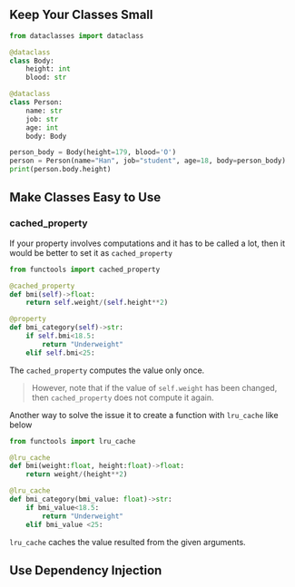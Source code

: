 
## Keep Your Classes Small

```python
from dataclasses import dataclass

@dataclass
class Body:
    height: int
    blood: str

@dataclass
class Person:
    name: str
    job: str
    age: int
    body: Body

person_body = Body(height=179, blood='O')
person = Person(name="Han", job="student", age=18, body=person_body)
print(person.body.height)
```

## Make Classes Easy to Use

### cached_property
If your property involves computations and it has to be called a lot, then it would be better to set it as `cached_property `
```python
from functools import cached_property

@cached_property
def bmi(self)->float:
	return self.weight/(self.height**2)

@property 
def bmi_category(self)->str:
	if self.bmi<18.5:
		return "Underweight"
	elif self.bmi<25:
```

The `cached_property` computes the value only once. 

>However, note that if the value of `self.weight` has been changed, then `cached_property` does not compute it again. 

Another way to solve the issue it to create a function with `lru_cache` like below

```python
from functools import lru_cache 

@lru_cache
def bmi(weight:float, height:float)->float:
	return weight/(height**2)

@lru_cache 
def bmi_category(bmi_value: float)->str:
	if bmi_value<18.5:
		return "Underweight"
	elif bmi_value <25:
```

`lru_cache` caches the value resulted from the given arguments.

## Use Dependency Injection

